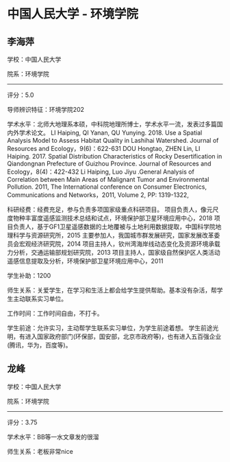 # 中国人民大学 - 环境学院

## 李海萍

学校：中国人民大学

院系：环境学院

* * *

评分：5.0

导师辨识特征：环境学院202

学术水平：北师大地理系本硕，中科院地理所博士，学术水平一流，发表过多篇国内外学术论文。
LI Haiping, QI Yanan, QU Yunying. 2018\. Use a Spatial Analysis Model to Assess Habitat Quality in Lashihai Watershed. Journal of Resources and Ecology，9(6)：622-631
DOU Hongtao, ZHEN Lin, LI Haiping. 2017\. Spatial Distribution Characteristics of Rocky Desertification in Qiandongnan Prefecture of Guizhou Province. Journal of Resources and Ecology，8(4)：422-432
Li Haiping, Luo Jiyu .General Analysis of Correlation between Main Areas of Malignant Tumor and Environmental Pollution. 2011, The International conference on Consumer Electronics, Communications and Networks，2011, Volume 2, PP: 1319-1322,

科研经费：经费充足，参与负责多项国家级重点科研项目。
项目负责人，像元尺度物种丰富度遥感监测技术总结和试点，环境保护部卫星环境应用中心，2018
项目负责人，基于GF1卫星遥感数据的土地覆被与土地利用数据提取，中国科学院地理科学与资源研究所，2015
主要参加人，我国城市群发展研究，国家发展改革委员会宏观经济研究院，2014
项目主持人，钦州湾海岸线动态变化及资源环境承载力分析，交通运输部规划研究院，2013
项目主持人，国家级自然保护区人类活动遥感信息提取及分析，环境保护部卫星环境应用中心，2011

学生补助：1200

师生关系：关爱学生，在学习和生活上都会给学生提供帮助。基本没有杂活，帮学生主动联系实习单位。

工作时间：工作时间自由，不打卡。

学生前途：允许实习，主动帮学生联系实习单位，为学生前途着想。
学生前途光明，有进入国家政府部门(环保部，国安部，北京市政府等)，也有进入五百强企业(腾讯，华为，百度等)。

## 龙峰

学校：中国人民大学

院系：环境学院

* * *

评分：3.75

学术水平：BB等一水文章发的很溜

师生关系：老板非常nice